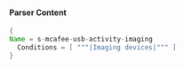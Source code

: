 #### Parser Content
```Java
{
Name = s-mcafee-usb-activity-imaging
  Conditions = [ """|Imaging devices|""" ]
}
```